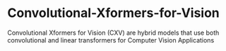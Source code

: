 # Convolutional-Xformers-for-Vision
Convolutional Xformers for Vision (CXV) are hybrid models that use both convolutional and linear transformers for Computer Vision Applications
